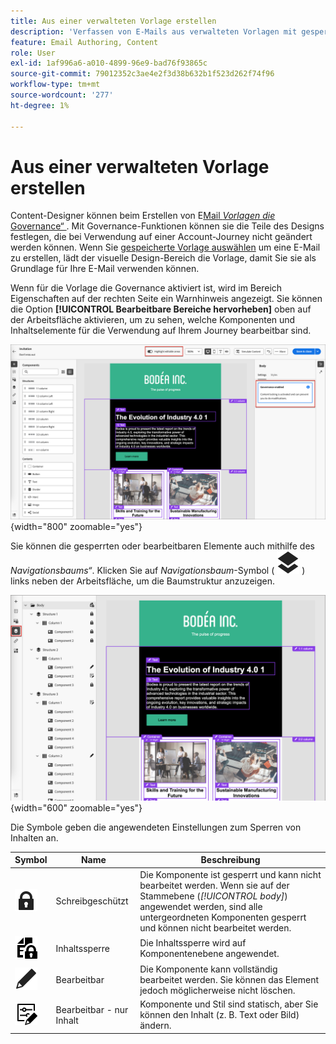 ```yaml
---
title: Aus einer verwalteten Vorlage erstellen
description: 'Verfassen von E-Mails aus verwalteten Vorlagen mit gesperrtem Inhalt : Identifizieren Sie bearbeitbare Bereiche und arbeiten Sie innerhalb der Governance-Beschränkungen in Journey Optimizer B2B edition.'
feature: Email Authoring, Content
role: User
exl-id: 1af996a6-a010-4899-96e9-bad76f93865c
source-git-commit: 79012352c3ae4e2f3d38b632b1f523d262f74f96
workflow-type: tm+mt
source-wordcount: '277'
ht-degree: 1%

---
```


# Aus einer verwalteten Vorlage erstellen

Content-Designer können beim Erstellen von E[Mail _Vorlagen die_ Governance“ ](./template-content-governance.md). Mit Governance-Funktionen können sie die Teile des Designs festlegen, die bei Verwendung auf einer Account-Journey nicht geändert werden können. Wenn Sie [gespeicherte Vorlage auswählen](./email-authoring.md#select-a-template) um eine E-Mail zu erstellen, lädt der visuelle Design-Bereich die Vorlage, damit Sie sie als Grundlage für Ihre E-Mail verwenden können.

Wenn für die Vorlage die Governance aktiviert ist, wird im Bereich Eigenschaften auf der rechten Seite ein Warnhinweis angezeigt. Sie können die Option **[!UICONTROL Bearbeitbare Bereiche hervorheben]** oben auf der Arbeitsfläche aktivieren, um zu sehen, welche Komponenten und Inhaltselemente für die Verwendung auf Ihrem Journey bearbeitbar sind.

![Bearbeitbare Bereiche in einer verwalteten Vorlage anzeigen](./assets/email-designer-governed-highlight.png){width="800" zoomable="yes"}

Sie können die gesperrten oder bearbeitbaren Elemente auch mithilfe des _Navigationsbaums“_. Klicken Sie auf _Navigationsbaum_-Symbol ( ![Verknüpfungssymbol](../assets/do-not-localize/icon-navigation-tree.svg) ) links neben der Arbeitsfläche, um die Baumstruktur anzuzeigen.

![Bearbeitbare Bereiche in einer verwalteten Vorlage anzeigen](./assets/email-designer-governed-tree.png){width="600" zoomable="yes"}

Die Symbole geben die angewendeten Einstellungen zum Sperren von Inhalten an.

| Symbol | Name | Beschreibung |
|------|------|-------------|
| ![Schreibgeschütztes Symbol](../assets/do-not-localize/icon-tree-lock.svg) | Schreibgeschützt | Die Komponente ist gesperrt und kann nicht bearbeitet werden. Wenn sie auf der Stammebene (_[!UICONTROL body]_) angewendet werden, sind alle untergeordneten Komponenten gesperrt und können nicht bearbeitet werden. |
| ![Symbol für Inhaltsbearbeitung](../assets/do-not-localize/icon-tree-content-lock.svg) | Inhaltssperre | Die Inhaltssperre wird auf Komponentenebene angewendet. |
| ![Bearbeitbares Symbol](../assets/do-not-localize/icon-edit.svg) | Bearbeitbar | Die Komponente kann vollständig bearbeitet werden. Sie können das Element jedoch möglicherweise nicht löschen. |
| ![Symbol für Inhaltsbearbeitung](../assets/do-not-localize/icon-tree-edit-text.svg) | Bearbeitbar - nur Inhalt | Komponente und Stil sind statisch, aber Sie können den Inhalt (z. B. Text oder Bild) ändern. |
